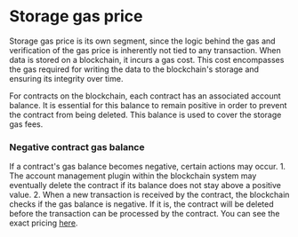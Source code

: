 # Storage gas price

<div class="dot-navigation">
    <a class="dot-navigation__item" href="gas-pricing.html"></a>
    <a class="dot-navigation__item dot-navigation__item--active" href="storage-gas-price.html"></a>
    <a class="dot-navigation__item" href="how-to-get-testnet-gas.html"></a>
    <a class="dot-navigation__item" href="efficient-gas-practices.html"></a>
    <a class="dot-navigation__item" href="contract-to-contract-gas-estimation.html"></a>
    <!-- Repeat above for more dots -->
</div>

Storage gas price is its own segment, since the logic behind the gas and verification of the gas price is inherently not tied to any transaction. When data is stored on a blockchain, it incurs a gas cost. This cost encompasses the gas required for writing the data to the blockchain's storage and ensuring its integrity over time.

For contracts on the blockchain, each contract has an associated account balance. It is essential for this balance to remain positive in order to prevent the contract from being deleted. This balance is used to cover the storage gas fees.


### Negative contract gas balance
If a contract's gas balance becomes negative, certain actions may occur. 1. The account management plugin within the blockchain system may eventually delete the contract if its balance does not stay above a positive value. 2. When a new transaction is received by the contract, the blockchain checks if the gas balance is negative. If it is, the contract will be deleted before the transaction can be processed by the contract. You can see the exact pricing [here](gas-pricing.md#the-cost-for-using-the-blockchain). 

